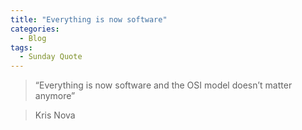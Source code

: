 ```yaml
---
title: "Everything is now software"
categories:
  - Blog
tags:
  - Sunday Quote
---
```


> “Everything is now software and the OSI model doesn’t matter anymore”

> Kris Nova





